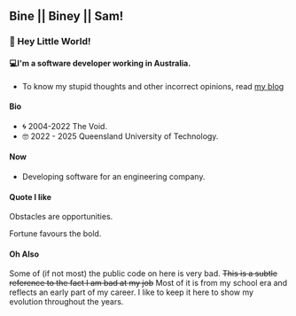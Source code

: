 

## Bine || Biney || Sam!

### 👋 Hey Little World!

#### 💻I'm a software developer working in Australia.

* To know my stupid thoughts and other incorrect opinions, read [my blog](https://bineware.dev/blog)

#### Bio

*  🌀 2004-2022 The Void.
*  🤓 2022 - 2025 Queensland University of Technology.

#### Now
* Developing software for an engineering company.

#### Quote I like

Obstacles are opportunities.

Fortune favours the bold.

#### Oh Also
Some of (if not most) the public code on here is very bad. ~~This is a subtle reference to the fact I am bad at my job~~ Most of it is from my school era and reflects an early part of my career. I like to keep it here to show my evolution throughout the years.


<!--
**biney999/biney999** is a ✨ _special_ ✨ repository because its `README.md` (this file) appears on your GitHub profile.

Here are some ideas to get you started:

- 🔭 I’m currently working on ...
- 🌱 I’m currently learning ...
- 👯 I’m looking to collaborate on ...
- 🤔 I’m looking for help with ...
- 💬 Ask me about ...
- 📫 How to reach me: ...
- 😄 Pronouns: ...
- ⚡ Fun fact: ...
-->
